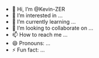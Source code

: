 - 👋 Hi, I’m @Kevin-ZER
- 👀 I’m interested in ...
- 🌱 I’m currently learning ...
- 💞️ I’m looking to collaborate on ...
- 📫 How to reach me ...
- 😄 Pronouns: ...
- ⚡ Fun fact: ...

<!---
Kevin-ZER/Kevin-ZER is a ✨ special ✨ repository because its `README.md` (this file) appears on your GitHub profile.
You can click the Preview link to take a look at your changes.
--->

